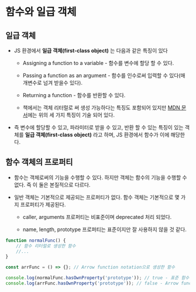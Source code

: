 # 함수와 일급 객체

## 일급 객체

- JS 환경에서 **일급 객체(first-class object)** 는 다음과 같은 특징이 있다

  - Assigning a function to a variable - 함수를 변수에 할당 할 수 있다.

  - Passing a function as an argument - 함수를 인수로써 입력할 수 있다(매개변수로 넘겨 받을수 있다).

  - Returning a function - 함수를 반환할 수 있다.

  - 책에서는 객체 리터럴로 써 생성 가능하다는 특징도 포함되어 있지만 [MDN 문서](https://developer.mozilla.org/en-US/docs/Glossary/First-class_Function)에는 위의 세 가지 특징이 기술 되어 있다.

- 즉 변수에 할당할 수 있고, 파라미터로 받을 수 있고, 반환 할 수 있는 특징이 있는 객체를 **일급 객체(first-class object)** 라고 하며, JS 환경에서 함수가 이에 해당한다.

## 함수 객체의 프로퍼티

- 함수는 객체로써의 기능을 수행할 수 있다. 하지만 객체는 함수의 기능을 수행할 수 없다. 즉 이 둘은 본질적으로 다르다.

- 일반 객체는 기본적으로 제공되는 프로퍼티가 없다. 함수 객체는 기본적으로 몇 가지 프로퍼티가 제공된다.

  - caller, arguments 프로퍼티는 비표준이며 deprecated 처리 되었다.

  - name, length, prototype 프로퍼티는 표준이지만 잘 사용하지 않을 것 같다.

```javascript
function normalFunc() {
	// 함수 리터럴로 생성한 함수
	//...
}

const arrFunc = () => {}; // Arrow function notation으로 생성한 함수

console.log(normalFunc.hasOwnProperty('prototype')); // true - 표준 함수 선언문으로 정의된 함수는 생성자 함수로써 호출될 수 있기 때문에 prototype 프로퍼티를 가니다.
console.log(arrFunc.hasOwnProperty('prototype')); // false - Arrow function 축약형 함수는 생성자 함수로써 호출될 수 없기 때문에 prototype 프로퍼티를 가질 수 없다.
```
